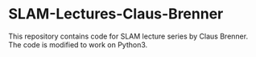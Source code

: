 # SLAM-Lectures-Claus-Brenner
This repository contains code for SLAM lecture series by Claus Brenner. The code is modified to work on Python3.
